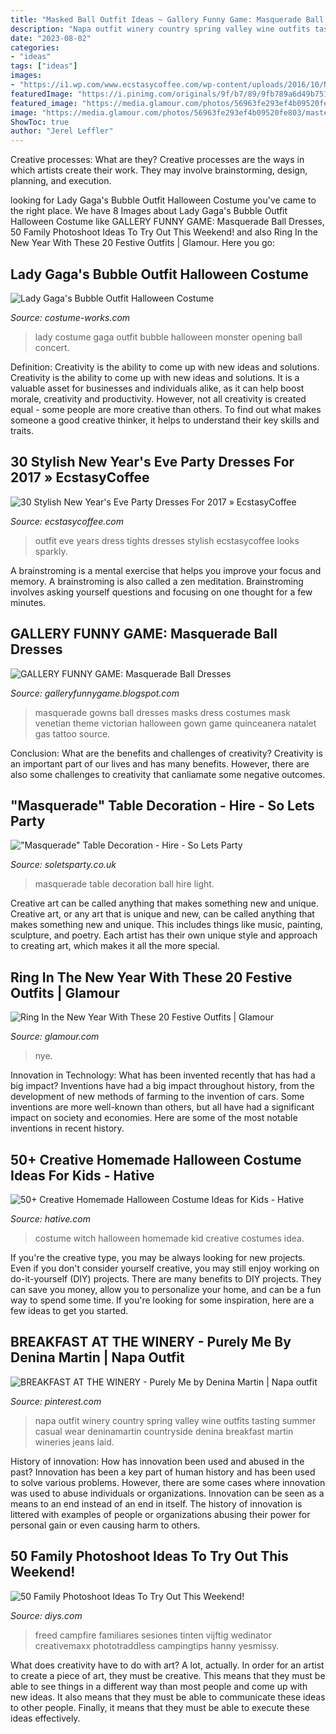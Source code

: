 ```yaml
---
title: "Masked Ball Outfit Ideas ~ Gallery Funny Game: Masquerade Ball Dresses"
description: "Napa outfit winery country spring valley wine outfits tasting summer casual wear deninamartin countryside denina breakfast martin wineries jeans laid"
date: "2023-08-02"
categories:
- "ideas"
tags: ["ideas"]
images:
- "https://i1.wp.com/www.ecstasycoffee.com/wp-content/uploads/2016/10/New-Years-Eve-Outfit-Ideas-3.jpg?resize=600%2C800"
featuredImage: "https://i.pinimg.com/originals/9f/b7/89/9fb789a6d49b751d490708c61b421a66.jpg"
featured_image: "https://media.glamour.com/photos/56963fe293ef4b09520fe803/master/pass/slideshow-nye-outfits-11-new-years-eve-outfit-idea-bodysuit-tulle-skirt-collage-vintage-main.jpg?mbid=social_retweet"
image: "https://media.glamour.com/photos/56963fe293ef4b09520fe803/master/pass/slideshow-nye-outfits-11-new-years-eve-outfit-idea-bodysuit-tulle-skirt-collage-vintage-main.jpg?mbid=social_retweet"
ShowToc: true
author: "Jerel Leffler"
---
```



Creative processes: What are they?
Creative processes are the ways in which artists create their work. They may involve brainstorming, design, planning, and execution.

	

		
looking for Lady Gaga&#039;s Bubble Outfit Halloween Costume you've came to the right place. We have 8 Images about Lady Gaga&#039;s Bubble Outfit Halloween Costume like GALLERY FUNNY GAME: Masquerade Ball Dresses, 50 Family Photoshoot Ideas To Try Out This Weekend! and also Ring In the New Year With These 20 Festive Outfits | Glamour. Here you go:
		
    
## Lady Gaga&#039;s Bubble Outfit Halloween Costume

<img loading=lazy src="http://photos.costume-works.com/full/lady_gaga3.jpg" onerror="this.onerror=null;this.src='https://tse2.mm.bing.net/th?id=OIP.jvua4tjgouPLVbMzYruGRQHaKq&amp;pid=15.1';" alt="Lady Gaga&#039;s Bubble Outfit Halloween Costume">

_Source: costume-works.com_

>lady costume gaga outfit bubble halloween monster opening ball concert. 

	

Definition: Creativity is the ability to come up with new ideas and solutions.
Creativity is the ability to come up with new ideas and solutions. It is a valuable asset for businesses and individuals alike, as it can help boost morale, creativity and productivity. However, not all creativity is created equal - some people are more creative than others. To find out what makes someone a good creative thinker, it helps to understand their key skills and traits.

    
## 30 Stylish New Year&#039;s Eve Party Dresses For 2017 » EcstasyCoffee

<img loading=lazy src="https://i1.wp.com/www.ecstasycoffee.com/wp-content/uploads/2016/10/New-Years-Eve-Outfit-Ideas-3.jpg?resize=600%2C800" onerror="this.onerror=null;this.src='https://tse1.mm.bing.net/th?id=OIP.mdRZ3tcPBIELCKtKXZ9aXQHaJ4&amp;pid=15.1';" alt="30 Stylish New Year&#039;s Eve Party Dresses For 2017 » EcstasyCoffee">

_Source: ecstasycoffee.com_

>outfit eve years dress tights dresses stylish ecstasycoffee looks sparkly. 

	

A brainstroming is a mental exercise that helps you improve your focus and memory. A brainstroming is also called a zen meditation. Brainstroming involves asking yourself questions and focusing on one thought for a few minutes.

    
## GALLERY FUNNY GAME: Masquerade Ball Dresses

<img loading=lazy src="http://3.bp.blogspot.com/-fAq5EB75NVU/T_PoJmXQ8vI/AAAAAAAAbqA/Aa2GHiC0_aA/s1600/Masquerade+Ball+Dresses+(5).jpg" onerror="this.onerror=null;this.src='https://tse3.mm.bing.net/th?id=OIP.AkssmOiR5f_nN3lFi2ur3QHaLH&amp;pid=15.1';" alt="GALLERY FUNNY GAME: Masquerade Ball Dresses">

_Source: galleryfunnygame.blogspot.com_

>masquerade gowns ball dresses masks dress costumes mask venetian theme victorian halloween gown game quinceanera natalet gas tattoo source. 

	

Conclusion: What are the benefits and challenges of creativity?
Creativity is an important part of our lives and has many benefits. However, there are also some challenges to creativity that canliamate some negative outcomes.

    
## &quot;Masquerade&quot; Table Decoration - Hire - So Lets Party

<img loading=lazy src="https://soletsparty.co.uk/wp-content/uploads/2016/12/masquerade-ball-table-decoration-light.png" onerror="this.onerror=null;this.src='https://tse2.mm.bing.net/th?id=OIP.9HPLQPUC77VWrD3pN6Q8RwAAAA&amp;pid=15.1';" alt="&quot;Masquerade&quot; Table Decoration - Hire - So Lets Party">

_Source: soletsparty.co.uk_

>masquerade table decoration ball hire light. 

	

Creative art can be called anything that makes something new and unique.
Creative art, or any art that is unique and new, can be called anything that makes something new and unique. This includes things like music, painting, sculpture, and poetry. Each artist has their own unique style and approach to creating art, which makes it all the more special.

    
## Ring In The New Year With These 20 Festive Outfits | Glamour

<img loading=lazy src="https://media.glamour.com/photos/56963fe293ef4b09520fe803/master/pass/slideshow-nye-outfits-11-new-years-eve-outfit-idea-bodysuit-tulle-skirt-collage-vintage-main.jpg?mbid=social_retweet" onerror="this.onerror=null;this.src='https://tse4.mm.bing.net/th?id=OIP.aTT6jYLKrsjfuT9UbZrJPwHaLH&amp;pid=15.1';" alt="Ring In the New Year With These 20 Festive Outfits | Glamour">

_Source: glamour.com_

>nye. 

	

Innovation in Technology: What has been invented recently that has had a big impact?
Inventions have had a big impact throughout history, from the development of new methods of farming to the invention of cars. Some inventions are more well-known than others, but all have had a significant impact on society and economies. Here are some of the most notable inventions in recent history.

    
## 50+ Creative Homemade Halloween Costume Ideas For Kids - Hative

<img loading=lazy src="https://hative.com/wp-content/uploads/2014/03/costumes-for-kids/17-witch-kid-costume-idea.jpg" onerror="this.onerror=null;this.src='https://tse3.mm.bing.net/th?id=OIP.yXlWKxDPCjtEfoJUtG1s9gHaM_&amp;pid=15.1';" alt="50+ Creative Homemade Halloween Costume Ideas for Kids - Hative">

_Source: hative.com_

>costume witch halloween homemade kid creative costumes idea. 

	

If you're the creative type, you may be always looking for new projects. Even if you don't consider yourself creative, you may still enjoy working on do-it-yourself (DIY) projects. There are many benefits to DIY projects. They can save you money, allow you to personalize your home, and can be a fun way to spend some time. If you're looking for some inspiration, here are a few ideas to get you started.

    
## BREAKFAST AT THE WINERY - Purely Me By Denina Martin | Napa Outfit

<img loading=lazy src="https://i.pinimg.com/originals/9f/b7/89/9fb789a6d49b751d490708c61b421a66.jpg" onerror="this.onerror=null;this.src='https://tse3.mm.bing.net/th?id=OIP.VsmNgUpPxRWWFyJjBuS8hQHaLI&amp;pid=15.1';" alt="BREAKFAST AT THE WINERY - Purely Me by Denina Martin | Napa outfit">

_Source: pinterest.com_

>napa outfit winery country spring valley wine outfits tasting summer casual wear deninamartin countryside denina breakfast martin wineries jeans laid. 

	

History of innovation: How has innovation been used and abused in the past?
Innovation has been a key part of human history and has been used to solve various problems. However, there are some cases where innovation was used to abuse individuals or organizations. Innovation can be seen as a means to an end instead of an end in itself. The history of innovation is littered with examples of people or organizations abusing their power for personal gain or even causing harm to others.

    
## 50 Family Photoshoot Ideas To Try Out This Weekend!

<img loading=lazy src="https://cdn.diys.com/wp-content/uploads/2016/07/Fire-Camp-Photoshoot-Idea.jpg" onerror="this.onerror=null;this.src='https://tse4.mm.bing.net/th?id=OIP.JfqoGBrBxilLkZaIwbaCfAHaLH&amp;pid=15.1';" alt="50 Family Photoshoot Ideas To Try Out This Weekend!">

_Source: diys.com_

>freed campfire familiares sesiones tinten vijftig wedinator creativemaxx phototraddless campingtips hanny yesmissy. 

	

What does creativity have to do with art? A lot, actually. In order for an artist to create a piece of art, they must be creative. This means that they must be able to see things in a different way than most people and come up with new ideas. It also means that they must be able to communicate these ideas to other people. Finally, it means that they must be able to execute these ideas effectively.

